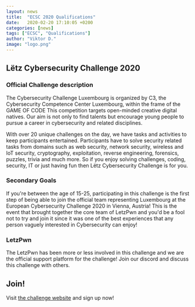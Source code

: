 ```yaml
---
layout: news
title:  "ECSC 2020 Qualifications"
date:   2020-02-20 17:10:05 +0200
categories: [news]
tags: ["ECSC", "Qualifications"]
author: "Viktor D."
image: "logo.png"
---
```

## Lëtz Cybersecurity Challenge 2020

### Official Challenge description
The Cybersecurity Challenge Luxembourg is organized by C3, the Cybersecurity Competence Center Luxembourg, within the frame of the GAME OF CODE
This competition targets open-minded creative digital natives. Our aim is not only to find talents but encourage young people to pursue a career in cybersecurity and related disciplines.

With over 20 unique challenges on the day, we have tasks and activities to keep participants entertained. Participants have to solve security related tasks from domains such as web security, network security, wireless and IoT security, cryptography, exploitation, reverse engineering, forensics, puzzles, trivia and much more. So if you enjoy solving challenges, coding, security, IT or just having fun then Lëtz Cybersecurity Challenge is for you.  


### Secondary Goals
If you're between the age of 15-25, participating in this challenge is the first step of being able to join the official team representing Luxembourg at the European Cybersecurity Challenge 2020 in Vienna, Austria! This is the event that brought together the core team of LetzPwn and you'd be a fool not to try and join it since it was one of the best experiences that any person vaguely interested in Cybersecurity can enjoy!

### LetzPwn

The LetzPwn has been more or less involved in this challenge and we are the official support platform for the challenge! Join our discord and discuss this challenge with others.

## Join!
Visit [the challenge website](https://ctf.cybersecuritychallenge.lu/) and sign up now!